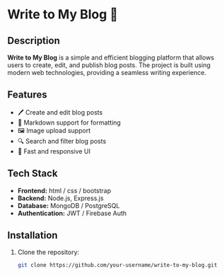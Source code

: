 # Write to My Blog 📝

## Description
**Write to My Blog** is a simple and efficient blogging platform that allows users to create, edit, and publish blog posts. The project is built using modern web technologies, providing a seamless writing experience.

## Features
- 🖊️ Create and edit blog posts  
- 📄 Markdown support for formatting  
- 🖼️ Image upload support  
- 🔍 Search and filter blog posts  
- 🚀 Fast and responsive UI  

## Tech Stack
- **Frontend:** html / css / bootstrap  
- **Backend:** Node.js, Express.js  
- **Database:** MongoDB / PostgreSQL  
- **Authentication:** JWT / Firebase Auth  

## Installation
1. Clone the repository:  
   ```sh
   git clone https://github.com/your-username/write-to-my-blog.git
